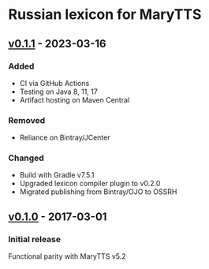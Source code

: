 Russian lexicon for MaryTTS
===========================

[v0.1.1] - 2023-03-16
---------------------

### Added

- CI via GitHub Actions
- Testing on Java 8, 11, 17
- Artifact hosting on Maven Central

### Removed

- Reliance on Bintray/JCenter

### Changed

- Build with Gradle v7.5.1
- Upgraded lexicon compiler plugin to v0.2.0
- Migrated publishing from Bintray/OJO to OSSRH

[v0.1.0] - 2017-03-01
---------------------

### Initial release

Functional parity with MaryTTS v5.2

[v0.1.1]: https://github.com/marytts/marytts-lexicon-ru/releases/tag/v0.1.1
[v0.1.0]: https://github.com/marytts/marytts-lexicon-ru/releases/tag/v0.1.0
